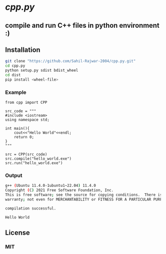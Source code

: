 # ***cpp.py***

## compile and run C++ files in python environment :) 

## Installation

```bash
git clone "https://github.com/Sahil-Rajwar-2004/cpp.py.git"
cd cpp.py
python setup.py sdist bdist_wheel
cd dist
pip install <wheel-file>
```

### Example

```python3
from cpp import CPP

src_code = """
#include <iostream>
using namespace std;

int main(){
    cout<<"Hello World"<<endl;
    return 0;
}
"""

src = CPP(src_code)
src.compile("hello_world.exe")
src.run("hello_world.exe")
```

### Output 

```bash
g++ (Ubuntu 11.4.0-1ubuntu1~22.04) 11.4.0
Copyright (C) 2021 Free Software Foundation, Inc.
This is free software; see the source for copying conditions.  There is NO
warranty; not even for MERCHANTABILITY or FITNESS FOR A PARTICULAR PURPOSE.

compilation successful.

Hello World
```

## License

### MIT

